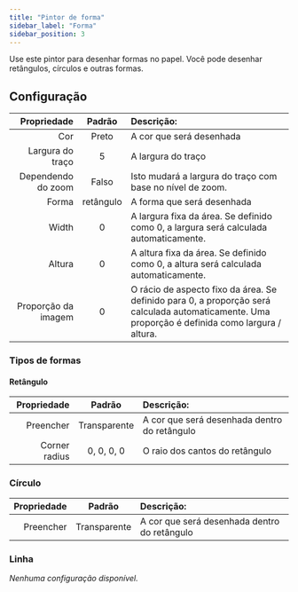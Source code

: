 ```yaml
---
title: "Pintor de forma"
sidebar_label: "Forma"
sidebar_position: 3
---
```



Use este pintor para desenhar formas no papel. Você pode desenhar retângulos, círculos e outras formas.

## Configuração

|         Propriedade |  Padrão   | Descrição:                                                                                                                                       |
| -------------------:|:---------:|:------------------------------------------------------------------------------------------------------------------------------------------------ |
|                 Cor |   Preto   | A cor que será desenhada                                                                                                                         |
|    Largura do traço |     5     | A largura do traço                                                                                                                               |
|  Dependendo do zoom |   Falso   | Isto mudará a largura do traço com base no nível de zoom.                                                                                        |
|               Forma | retângulo | A forma que será desenhada                                                                                                                       |
|               Width |     0     | A largura fixa da área. Se definido como 0, a largura será calculada automaticamente.                                                            |
|              Altura |     0     | A altura fixa da área. Se definido como 0, a altura será calculada automaticamente.                                                              |
| Proporção da imagem |     0     | O rácio de aspecto fixo da área. Se definido para 0, a proporção será calculada automaticamente. Uma proporção é definida como largura / altura. |

### Tipos de formas

#### Retângulo

|   Propriedade |    Padrão    | Descrição:                                   |
| -------------:|:------------:|:-------------------------------------------- |
|     Preencher | Transparente | A cor que será desenhada dentro do retângulo |
| Corner radius |  0, 0, 0, 0  | O raio dos cantos do retângulo               |

### Círculo

| Propriedade |    Padrão    | Descrição:                                   |
| -----------:|:------------:|:-------------------------------------------- |
|   Preencher | Transparente | A cor que será desenhada dentro do retângulo |

### Linha

*Nenhuma configuração disponível.*
